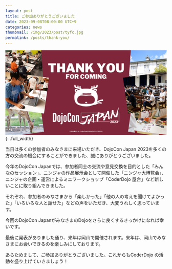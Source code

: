 ```yaml
---
layout: post
title: ご参加ありがとうございました
date: 2023-09-08T08:00:00 UTC+9
categories: news
thumbnail: /img/2023/post/tyfc.jpg
permalink: /posts/thank-you/
---
```

![](/img/2023/post/tyfc.jpg){: .full_width}


当日は多くの参加者のみなさまに来場いただき、DojoCon Japan 2023を多くの方の交流の機会にすることができました、誠にありがとうございました。

今年のDojoCon Japanでは、参加者同士の交流や意見交換を目的とした「みんなのセッション」、ニンジャの作品展示会として開催した「ニンジャ大博覧会」、ニンジャの企画・運営によるミニワークショップ「CoderDojo 屋台」など新しいことに取り組んできました。

それぞれ、参加者のみなさまから「楽しかった」「他の人の考えを聞けてよかった」「いろいろな人と話せた」などの声をいただき、大変うれしく思っています。

今回のDojoCon JapanがみなさまのDojoをさらに良くするきっかけになれば幸いです。

最後に発表がありました通り、来年は岡山で開催されます。来年は、岡山でみなさまにお会いできるのを楽しみにしております。

あらためまして、ご参加ありがとうございました。これからもCoderDojo の活動を盛り上げていきましょう！
